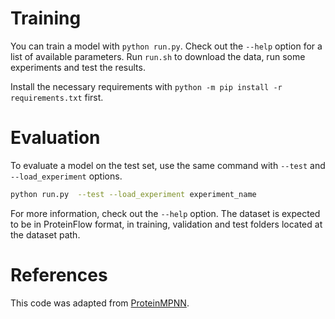 # Training
You can train a model with `python run.py`. Check out the `--help` option for a list of available parameters. Run `run.sh` to download the data, run some experiments and test the results.

Install the necessary requirements with `python -m pip install -r requirements.txt` first.

# Evaluation
To evaluate a model on the test set, use the same command with `--test` and `--load_experiment` options.
```bash
python run.py  --test --load_experiment experiment_name
```

For more information, check out the `--help` option.
The dataset is expected to be in ProteinFlow format, in training, validation and test folders located at the dataset path.

# References
This code was adapted from [ProteinMPNN](https://github.com/dauparas/ProteinMPNN).
